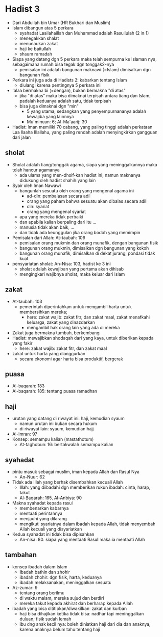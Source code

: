 # Hadist 3

* Dari Abdullah bin Umar (HR Bukhari dan Muslim)
* Islam dibangun atas 5 perkara
  * syahadat Laailahaillah dan Muhammad adalah Rasullulah (2 in 1)
  * menegakkan shalat
  * menunaukan zakat
  * haji ke baitullah
  * shaum ramadah
* Siapa yang datang dgn 5 perkara maka telah sempurna ke Islaman nya,
  sebagaimana rumah bisa tegak dgn tonggak2-nya
  * pemisalan ini adalah bangunan maknawi (=Islam) dimisalkan dgn bangunan fisik
* Perkara ini juga ada di Hadists 2: kabarkan tentang Islam
  * diulangi karena pentingnya 5 perkara ini
* 'alaa bermakna bi (=dengan), bukan bermakna "di atas"
  * jika "di atas" maka bisa dimaknai terpisah antara tiang dan Islam,
    padalah keduanya adalah satu, tidak terpisah
  * bisa juga dimaknai dgn "min"
    * 5 yang utama, sedangkan yang penyempurnananya adalah kewajiba yang lainnnya
    * Mu'minuun: 6; Al-Ma'aarij: 30
* Hadist: Iman memiliki 70 cabang, yang paling tinggi adalah perkataan Laa Ilaaha Illallahu,
  yang paling rendah adalah menyingkirkan gangguan dari jalan

## sholat
* Sholat adalah tiang/tonggak agama,
  siapa yang meninggalkannya maka telah hancur agamanya
  * ada ulama yang men-dhoif-kan hadist ini,
    namun maknanya didukung oleh hadist shahih yang lain
* Syair oleh Iman Nawawi
  * bangunlah sesuatu oleh orang yang mengenal agama ini
    * ad-din: pembalasan secara adil
    * orang yang paham bahwa sesuatu akan dibalas secara adil
    * din: syariat
    * orang yang mengenal syariat
  * apa yang mereka tidak perbaiki
  * dan apabila kalian berpaling dari itu ...
  * manusia tidak akan baik, ...
  * dan tidak ada keunggulan jika orang bodoh yang memimpin
* Pemisalan dari Allah: At-taubah: 109
  * pemisalan orang mukmin dan orang munafik, dengan bangunan fisik
  * bangunan orang mukmin, dimisalkan dgn bangunan yang kokoh
  * bangunan orang munafik, dimisalkan di dekat jurang, pondasi tidak kuat
* pensyariatan sholat: An-Nisa: 103, hadist ke 3 ini
  * sholat adalah kewajiban yang pertama akan dihisab
  * mengingkari wajibnya sholat, maka keluar dari Islam

## zakat
* At-taubah: 103
  * pemerintah diperintahkan untuk mengambil harta untuk membersihkan mereka;
    * here: zakat wajib: zakat fitr, dan zakat maal, zakat menafkahi keluarga, zakat yang dinazdarkan
    * mengambil hak orang lain yang ada di mereka
* Zakat juga bermakna tumbuh, berkembang
* Hadist: mewajibkan shodaqah dari yang kaya, untuk diberikan kepada yang fakir
  * here: zakat wajib: zakat fitr, dan zakat maal
* zakat untuk harta yang dianggurkan
  * secara ekonomi agar harta bisa produktif, bergerak

## puasa
* Al-baqarah: 183
* Al-baqarah: 185: tentang puasa ramadhan

## haji
* urutan yang datang di riwayat ini: haji, kemudian syaum
  * namun urutan ini bukan secara hukum
  * di riwayat lain: syaum, kemudian hajj
* Al-Imran: 97
* Konsep: semampu kalian (mastathotum)
  * At-taghobun: 16: bertakwalah semampu kalian
 
## syahadat
* pintu masuk sebagai muslim, iman kepada Allah dan Rasul Nya
  * An-Nuur: 62
* Tidak ada Illah yang berhak disembahkan kecuali Allah
  * Illah: yang diibadahi dgn memberikan rukun ibadah: cinta, harap, takut
  * Al-Baqarah: 165, Al-Anbiya: 90
* Makna syahadat kepada rasul
  * membenarkan kabarnya
  * mentaati perintahnya
  * menjauhi yang dilarang
  * mengikuti syariatnya dalam ibadah kepada Allah,
    tidak menyembah Allah kecuali yang disyariatkan
* Kedua syahadat ini tidak bisa dipisahkan
  * An-nisa: 80: siapa yang mentaati Rasul maka ia mentaati Allah
  
## tambahan
* konsep ibadah dalam Islam
  * Ibadah bathin dan zhohir
  * ibadah zhohir: dgn fisik, harta, keduanya 
  * ibadah melaksanakan, meninggalkan sesuatu
* Az-zumar: 9
  * tentang orang berilmu
  * di waktu malam, mereka sujud dan berdiri
  * mereka takut kepada akhirat dan berharap kepada Allah
* ibadah yang bisa dititipkan/diwakilkan: zakat dan kurban
  * haji bisa dihajikan ketika tidak bisa: nadhar tapi meninggalkan duluan; fisik sudah lemah
  * ibu dng anak kecil nya: boleh diniatkan haji dari dia dan anaknya, karena anaknya belum tahu tentang haji
